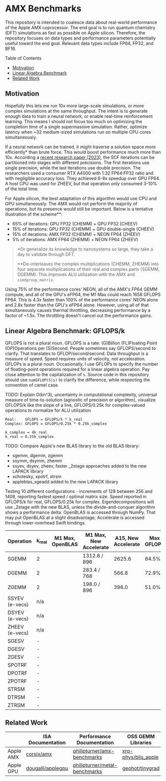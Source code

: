 # AMX Benchmarks

This repository is intended to coalesce data about real-world performance of the Apple AMX coprocessor. The end goal is to run quantum chemistry (DFT) simulations as fast as possible on Apple silicon. Therefore, the repository focuses on data types and performance parameters potentially useful toward the end goal. Relevant data types include FP64, FP32, and BF16.

Table of Contents
- [Motivation](#motivation)
- [Linear Algebra Benchmark](#linear-algebra-benchmark-gflopsk)
- [Related Work](#related-work)

## Motivation

Hopefully this lets me run 10x more large-scale simulations, or more complex simulations at the same throughput. The intent is to generate enough data to train a neural network, or enable real-time reinforcement learning. This means I should not focus too much on optimizing the completion time of a single supermassive simulation. Rather, optimize latency when ~32 medium-sized simulations run on multiple CPU cores simultaneously.

If a neural network can be trained, it might traverse a solution space more efficiently\* than brute force. This would boost performance much more than 10x. According a [recent research paper (2023)](https://pubs.acs.org/doi/10.1021/acs.jctc.2c00983), the SCF iterations can be partitioned into stages with different precisions. The first iterations use single precision, while the last iterations use double precision. The researchers used a consumer RTX A4000 with 1:32 FP64:FP32 ratio and with negligible accuracy loss. They achieved 6-8x speedup over GPU FP64. A host CPU was used for ZHEEV, but that operation only consumed 3-10% of the total time.

For Apple silicon, the best adaptation of this algorithm would use CPU and GPU simultaneously. The AMX would not perform the majority of operations, but its presence would still be important. Below is a tentative illustration of the scheme\**:

- 65% of iterations: GPU FP32 (CHEMM) + GPU FP32 (CHEEV)
- 15% of iterations: GPU FP32 (CHEMM) + GPU double-single (CHEEV)
- 15% of iterations: AMX FP32 (CHEMM) + NEON FP64 (ZHEEV)
- 5% of iterations: AMX FP64 (ZHEMM) + NEON FP64 (ZHEEV)

> \*Or generalize its knowledge to nanosystems so large, they take a day to validate through DFT.
>
> \**De-interleaves the complex multiplications (CHEMM, ZHEMM) into four separate multiplications of their real and complex parts (SGEMM, DGEMM). This improves ALU utilization with the AMX and `simdgroup_matrix`.

Using 75% of the performance cores' NEON, all of the AMX's FP64 GEMM compute, and all of the GPU's eFP64, the M1 Max could reach 1658 GFLOPS FP64. This is 4.3x faster than 100% of the performance cores' NEON alone and 2.8x faster than the GPU's eFP64 alone. However, using all of that simultaneously causes thermal throttling, decreasing performance by a factor of ~1.5x. The throttling doesn't cancel out the performance gains.

## Linear Algebra Benchmark: GFLOPS/k

GFLOPS is not a plural noun. GFLOPS is a rate: (G)Billion (FL)Floating Point (OP)Operations per (S)Second. People sometimes say GFLOPS/second to clarify. That translates to GFLOP/second/second. Data throughput is a measure of speed. Speed requires units of velocity, not acceleration. GFLOPs is a plural noun. Occasionally, I use GFLOPs to specify the number of floating-point operations required for a linear algebra operation.  Pay close attention to the capitalization of `s`. Source code in this repository should use `numGFLOP(S|s)` to clarify the difference, while respecting the convention of camel case.

TODO: Explain O(kn^3), uncertainty in computational complexity, universal measure of time-to-solution (agnostic of precision or algorithm), visualize GFLOPS/k like the slope of a line, GFLOPS/0.25k for complex-valued operations to normalize for ALU utilization

```
Real:    GFLOPS = GFLOPS/k * k_real
Complex: GFLOPS = GFLOPS/0.25k * 0.25k_complex

k_complex = 4k_real
k_real = 0.25k_complex
```

TODO: Compare Apple's new BLAS library to the old BLAS library:
- sgemm, dgemm, zgemm
- ssymm, dsymm, zhemm
- ssyev, dsyev, zheev, faster \_2stage approaches added to the new LAPACK library
- xcholesky, xpotrf, xtrsm
- appleblas_xgeadd added to the new LAPACK library

Testing 10 different configurations - increments of 128 between 256 and 1408, reporting fastest speed / optimal matrix size. Speed reported in GFLOPS/k for real, GFLOPS/0.25k for complex. Eigendecompositions will use \_2stage with the new BLAS, unless the divide-and-conquer algorithm shows a performance delta. OpenBLAS is accessed through NumPy. That may put OpenBLAS at a slight disadvantage; Accelerate is accessed through lower-overhead Swift bindings.

<!--
TODO: GPT-3.5 generated the code below. Use GPT-4 to generate the profiling tests. Use the same documentation practices as pioneered in [philipturner/applegpuinfo](https://github.com/philipturner/applegpuinfo).

<details>
<summary>Generated code</summary>

```swift
// Command 1: Generate C code that calls into the BLAS library to perform the DGEMM operation.
// Command 2: Translate what you just wrote to Swift.
// ---

import Accelerate

let m = 3, n = 4, k = 2  // Dimensions of A, B, and C

// Define matrices A, B, and C as arrays
var A = [Double](repeating: 0.0, count: m * k)
var B = [Double](repeating: 0.0, count: k * n)
var C = [Double](repeating: 0.0, count: m * n)

// Fill matrices A and B with some data
for i in 0..<m*k {
    A[i] = Double(i)
}
for i in 0..<k*n {
    B[i] = Double(i)
}

// Call BLAS to perform DGEMM
let lda = k, ldb = n, ldc = n
let alpha = 1.0, beta = 0.0
cblas_dgemm(CblasRowMajor, CblasNoTrans, CblasNoTrans, Int32(m), Int32(n), Int32(k), alpha, A, lda, B, ldb, beta, &C, ldc)

// Print the result
for i in 0..<m {
    for j in 0..<n {
        print("\(C[i * n + j]) ", terminator: "")
    }
    print("")
}
```

</details>
-->

| Operation | k<sub>real</sub> | M1 Max, OpenBLAS | M1 Max, New Accelerate | A15, New Accelerate | Max GFLOPS | Max ALU % |
| --------- | ---------------- | ---------------- | ---------------- | ------------- | ---------- | ---------- |
| SGEMM | 2 | | 1312.8 / 896 | 2625.6 | 84.5% |
| DGEMM | 2 | | 283.4 / 768 | 566.8 | 72.9% |
| ZGEMM | 2 | | 198.0 / 896 | 396.0 | 51.0% |
| SSYEV (e-vecs) | n/a |
| DSYEV (e-vecs) | n/a |
| ZHEEV (e-vecs) | n/a |
| SGESV | - |
| DGESV | - |
| ZGESV | - |
| SPOTRF | - |
| DPOTRF | - |
| ZPOTRF | - |
| STRSM | - |
| DTRSM | - |
| ZTRSM | - |

## Related Work

| | ISA Documentation | Performance Documentation | OSS GEMM Libraries |
| - | - | - | - |
| Apple AMX | [corsix/amx](https://github.com/corsix/amx) | [philipturner/amx-benchmarks](https://github.com/philipturner/amx-benchmarks) | [xrq-phys/blis_apple](https://github.com/xrq-phys/blis_apple) |
| Apple GPU | [dougallj/applegpu](https://github.com/dougallj/applegpu) | [philipturner/metal-benchmarks](https://github.com/philipturner/metal-benchmarks) | [geohot/tinygrad](https://github.com/geohot/tinygrad) |

